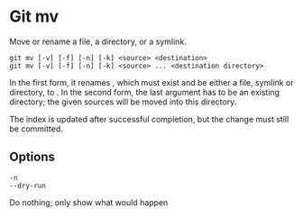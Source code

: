 # Git mv

Move or rename a file, a directory, or a symlink.

```
git mv [-v] [-f] [-n] [-k] <source> <destination>
git mv [-v] [-f] [-n] [-k] <source> ... <destination directory>
```

In the first form, it renames <source>, which must exist and be either a file, symlink or directory, to <destination>. In the second form, the last argument has to be an existing directory; the given sources will be moved into this directory.

The index is updated after successful completion, but the change must still be committed.

## Options

```
-n
--dry-run
```

Do nothing; only show what would happen
